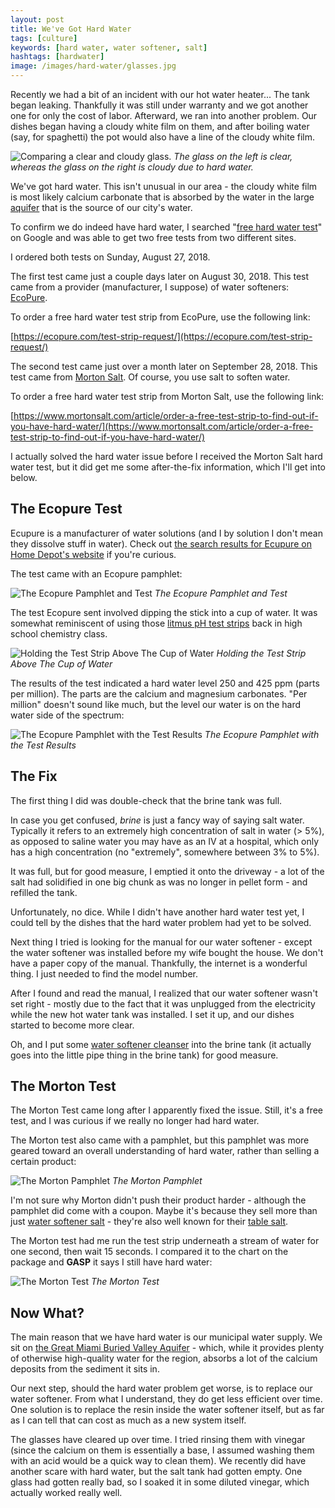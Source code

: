 ```yaml
---
layout: post
title: We've Got Hard Water
tags: [culture]
keywords: [hard water, water softener, salt]
hashtags: [hardwater]
image: /images/hard-water/glasses.jpg
---
```


Recently we had a bit of an incident with our hot water heater... The tank began leaking. Thankfully it was still under warranty and we got another one for only the cost of labor. Afterward, we ran into another problem. Our dishes began having a cloudy white film on them, and after boiling water (say, for spaghetti) the pot would also have a line of the cloudy white film.

![Comparing a clear and cloudy glass.](/images/hard-water/glasses.jpg)
*The glass on the left is clear, whereas the glass on the right is cloudy due to hard water.*

We've got hard water. This isn't unusual in our area - the cloudy white film is most likely calcium carbonate that is absorbed by the water in the large [aquifer](https://en.wikipedia.org/wiki/Aquifer) that is the source of our city's water.

To confirm we do indeed have hard water, I searched "[free hard water test](https://www.google.com/search?q=free+hard+water+test)" on Google and was able to get two free tests from two different sites.

I ordered both tests on Sunday, August 27, 2018.

The first test came just a couple days later on August 30, 2018. This test came from a provider (manufacturer, I suppose) of water softeners: [EcoPure](https://ecopure.com/).

To order a free hard water test strip from EcoPure, use the following link:

[https://ecopure.com/test-strip-request/](https://ecopure.com/test-strip-request/)

The second test came just over a month later on September 28, 2018. This test came from [Morton Salt](https://www.mortonsalt.com/). Of course, you use salt to soften water.

To order a free hard water test strip from Morton Salt, use the following link:

[https://www.mortonsalt.com/article/order-a-free-test-strip-to-find-out-if-you-have-hard-water/](https://www.mortonsalt.com/article/order-a-free-test-strip-to-find-out-if-you-have-hard-water/)

I actually solved the hard water issue before I received the Morton Salt hard water test, but it did get me some after-the-fix information, which I'll get into below.

## The Ecopure Test

Ecupure is a manufacturer of water solutions (and I by solution I don't mean they dissolve stuff in water). Check out [the search results for Ecupure on Home Depot's website](https://www.homedepot.com/s/Ecupure) if you're curious.

The test came with an Ecopure pamphlet:

![The Ecopure Pamphlet and Test](/images/hard-water/ecopure/test.jpg)
*The Ecopure Pamphlet and Test*

The test Ecopure sent involved dipping the stick into a cup of water. It was somewhat reminiscent of using those [litmus pH test strips](https://www.walmart.com/tp/ph-test-strips) back in high school chemistry class.

![Holding the Test Strip Above The Cup of Water](/images/hard-water/ecopure/cup.jpg)
*Holding the Test Strip Above The Cup of Water*

The results of the test indicated a hard water level 250 and 425 ppm (parts per million). The parts are the calcium and magnesium carbonates. "Per million" doesn't sound like much, but the level our water is on the hard water side of the spectrum:

![The Ecopure Pamphlet with the Test Results](/images/hard-water/ecopure/results.jpg)
*The Ecopure Pamphlet with the Test Results*

## The Fix

The first thing I did was double-check that the brine tank was full.

In case you get confused, *brine* is just a fancy way of saying salt water. Typically it refers to an extremely high concentration of salt in water (> 5%), as opposed to saline water you may have as an IV at a hospital, which only has a high concentration (no "extremely", somewhere between 3% to 5%).

It was full, but for good measure, I emptied it onto the driveway - a lot of the salt had solidified in one big chunk as was no longer in pellet form - and refilled the tank.

Unfortunately, no dice. While I didn't have another hard water test yet, I could tell by the dishes that the hard water problem had yet to be solved.

Next thing I tried is looking for the manual for our water softener - except the water softener was installed before my wife bought the house. We don't have a paper copy of the manual. Thankfully, the internet is a wonderful thing. I just needed to find the model number.

After I found and read the manual, I realized that our water softener wasn't set right - mostly due to the fact that it was unplugged from the electricity while the new hot water tank was installed. I set it up, and our dishes started to become more clear.

Oh, and I put some [water softener cleanser](https://www.homedepot.com/p/300091047) into the brine tank (it actually goes into the little pipe thing in the brine tank) for good measure.

## The Morton Test

The Morton Test came long after I apparently fixed the issue. Still, it's a free test, and I was curious if we really no longer had hard water.

The Morton test also came with a pamphlet, but this pamphlet was more geared toward an overall understanding of hard water, rather than selling a certain product:

![The Morton Pamphlet](/images/hard-water/morton/pamphlet.jpg)
*The Morton Pamphlet*

I'm not sure why Morton didn't push their product harder - although the pamphlet did come with a coupon. Maybe it's because they sell more than just [water softener salt](https://www.homedepot.com/p/Morton-Salt-40-lbs-Water-Softener-Salt-Pellets/100089553) - they're also well known for their [table salt](https://www.target.com/s?searchTerm=morton).

The Morton test had me run the test strip underneath a stream of water for one second, then wait 15 seconds. I compared it to the chart on the package and **GASP** it says I still have hard water:

![The Morton Test](/images/hard-water/morton/test.jpg)
*The Morton Test*

## Now What?

The main reason that we have hard water is our municipal water supply. We sit on [the Great Miami Buried Valley Aquifer](https://www.daytonohio.gov/701/Great-Miami-Buried-Valley-Aquifer) - which, while it provides plenty of otherwise high-quality water for the region, absorbs a lot of the calcium deposits from the sediment it sits in.

Our next step, should the hard water problem get worse, is to replace our water softener. From what I understand, they do get less efficient over time. One solution is to replace the resin inside the water softener itself, but as far as I can tell that can cost as much as a new system itself.

The glasses have cleared up over time. I tried rinsing them with vinegar (since the calcium on them is essentially a base, I assumed washing them with an acid would be a quick way to clean them). We recently did have another scare with hard water, but the salt tank had gotten empty. One glass had gotten really bad, so I soaked it in some diluted vinegar, which actually worked really well.
